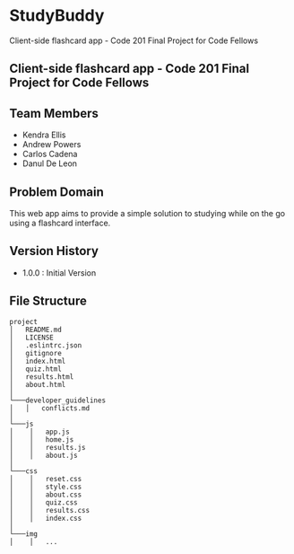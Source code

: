 # StudyBuddy

Client-side flashcard app - Code 201 Final Project for Code Fellows

## Client-side flashcard app - Code 201 Final Project for Code Fellows

## Team Members
* Kendra Ellis
* Andrew Powers
* Carlos Cadena
* Danul De Leon

## Problem Domain

This web app aims to provide a simple solution to studying while on the go using a flashcard interface.

## Version History
* 1.0.0 : Initial Version

## File Structure
```
project
│   README.md
│   LICENSE
│   .eslintrc.json
│   gitignore
│   index.html
│   quiz.html
│   results.html
│   about.html
│
└───developer_guidelines
│   │   conflicts.md
│   
└───js
│    │   app.js
│    │   home.js
│    │   results.js
│    │   about.js
│    
└───css
│    │   reset.css
│    │   style.css
│    │   about.css
│    │   quiz.css
│    │   results.css
│    │   index.css
│    
└───img
│    │   ...

```

